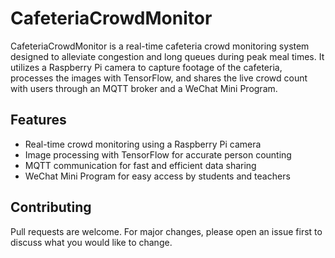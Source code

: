 # CafeteriaCrowdMonitor
CafeteriaCrowdMonitor is a real-time cafeteria crowd monitoring system designed to alleviate congestion and long queues during peak meal times. It utilizes a Raspberry Pi camera to capture footage of the cafeteria, processes the images with TensorFlow, and shares the live crowd count with users through an MQTT broker and a WeChat Mini Program.

## Features
- Real-time crowd monitoring using a Raspberry Pi camera
- Image processing with TensorFlow for accurate person counting
- MQTT communication for fast and efficient data sharing
- WeChat Mini Program for easy access by students and teachers

## Contributing
Pull requests are welcome. For major changes, please open an issue first to discuss what you would like to change.
